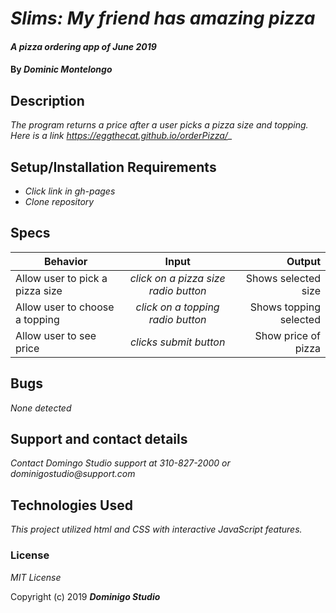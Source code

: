 # _Slims: My friend has amazing pizza_

#### _A pizza ordering app of June 2019_

#### By _**Dominic Montelongo**_

## Description

_The program returns a price after a user picks a pizza size and topping.  Here is a link https://eggthecat.github.io/orderPizza/__

## Setup/Installation Requirements

* _Click link in gh-pages_
* _Clone repository_


## Specs

| Behavior | Input | Output |
| ------------- |:-------------:| -----:|
| Allow user to pick a pizza size | *click on a pizza size radio button* | Shows selected size |
| Allow user to choose a topping | *click on a topping radio button* | Shows topping selected |
| Allow user to see price | *clicks submit button* | Show price of pizza |

## Bugs

_None detected_

## Support and contact details

_Contact Domingo Studio support at 310-827-2000 or dominigostudio@support.com_

## Technologies Used

_This project utilized html and CSS with interactive JavaScript features._

### License

*MIT License*

Copyright (c) 2019 **_Dominigo Studio_**
